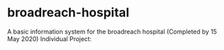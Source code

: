 # broadreach-hospital
A basic information system for the broadreach hospital (Completed by 15 May 2020) Individual Project:
